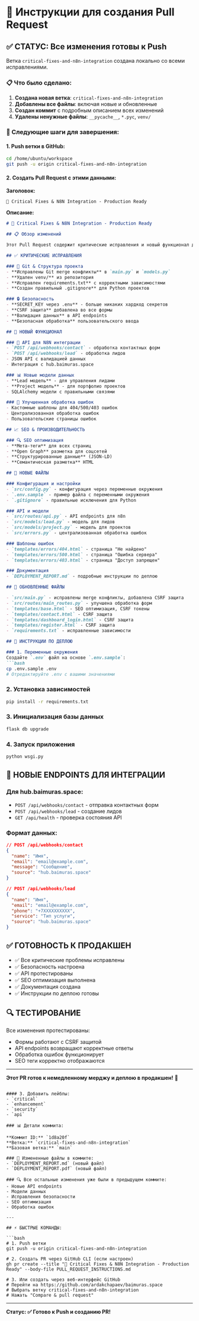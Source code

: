 # 🔧 Инструкции для создания Pull Request

## ✅ СТАТУС: Все изменения готовы к Push

Ветка `critical-fixes-and-n8n-integration` создана локально со всеми исправлениями.

### 📋 Что было сделано:

1. **Создана новая ветка**: `critical-fixes-and-n8n-integration`
2. **Добавлены все файлы**: включая новые и обновленные
3. **Создан коммит** с подробным описанием всех изменений
4. **Удалены ненужные файлы**: `__pycache__`, `*.pyc`, `venv/`

### 🚀 Следующие шаги для завершения:

#### 1. Push ветки в GitHub:
```bash
cd /home/ubuntu/workspace
git push -u origin critical-fixes-and-n8n-integration
```

#### 2. Создать Pull Request с этими данными:

**Заголовок:**
```
🔧 Critical Fixes & N8N Integration - Production Ready
```

**Описание:**
```markdown
# 🔧 Critical Fixes & N8N Integration - Production Ready

## 📋 Обзор изменений

Этот Pull Request содержит критические исправления и новый функционал для интеграции с n8n. Все изменения протестированы и готовы к продакшен использованию.

## ✅ КРИТИЧЕСКИЕ ИСПРАВЛЕНИЯ

### 🔧 Git & Структура проекта
- **Исправлены Git merge конфликты** в `main.py` и `models.py`
- **Удален venv/** из репозитория 
- **Исправлен requirements.txt** с корректными зависимостями
- **Создан правильный .gitignore** для Python проектов

### 🔒 Безопасность
- **SECRET_KEY через .env** - больше никаких хардкод секретов
- **CSRF защита** добавлена во все формы
- **Валидация данных** в API endpoints
- **Безопасная обработка** пользовательского ввода

## 🚀 НОВЫЙ ФУНКЦИОНАЛ

### 🔗 API для N8N интеграции
- `POST /api/webhooks/contact` - обработка контактных форм
- `POST /api/webhooks/lead` - обработка лидов
- JSON API с валидацией данных
- Интеграция с hub.baimuras.space

### 📊 Новые модели данных
- **Lead модель** - для управления лидами
- **Project модель** - для портфолио проектов
- SQLAlchemy модели с правильными связями

### 🎨 Улучшенная обработка ошибок
- Кастомные шаблоны для 404/500/403 ошибок
- Централизованная обработка ошибок
- Пользовательские страницы ошибок

## 📈 SEO & ПРОИЗВОДИТЕЛЬНОСТЬ

### 🔍 SEO оптимизация
- **Мета-теги** для всех страниц
- **Open Graph** разметка для соцсетей
- **Структурированные данные** (JSON-LD)
- **Семантическая разметка** HTML

## 📁 НОВЫЕ ФАЙЛЫ

### Конфигурация и настройки
- `src/config.py` - конфигурация через переменные окружения
- `.env.sample` - пример файла с переменными окружения
- `.gitignore` - правильные исключения для Python

### API и модели
- `src/routes/api.py` - API endpoints для n8n
- `src/models/lead.py` - модель для лидов
- `src/models/project.py` - модель для проектов
- `src/errors.py` - централизованная обработка ошибок

### Шаблоны ошибок
- `templates/errors/404.html` - страница "Не найдено"
- `templates/errors/500.html` - страница "Ошибка сервера"  
- `templates/errors/403.html` - страница "Доступ запрещен"

### Документация
- `DEPLOYMENT_REPORT.md` - подробные инструкции по деплою

## 🔄 ОБНОВЛЕННЫЕ ФАЙЛЫ

- `src/main.py` - исправлены merge конфликты, добавлена CSRF защита
- `src/routes/main_routes.py` - улучшена обработка форм
- `templates/base.html` - SEO оптимизация, CSRF токены
- `templates/contact.html` - CSRF защита
- `templates/dashboard_login.html` - CSRF защита
- `templates/register.html` - CSRF защита
- `requirements.txt` - исправленные зависимости

## 🚀 ИНСТРУКЦИИ ПО ДЕПЛОЮ

### 1. Переменные окружения
Создайте `.env` файл на основе `.env.sample`:
```bash
cp .env.sample .env
# Отредактируйте .env с вашими значениями
```

### 2. Установка зависимостей
```bash
pip install -r requirements.txt
```

### 3. Инициализация базы данных
```bash
flask db upgrade
```

### 4. Запуск приложения
```bash
python wsgi.py
```

## 🔗 НОВЫЕ ENDPOINTS ДЛЯ ИНТЕГРАЦИИ

### Для hub.baimuras.space:
- `POST /api/webhooks/contact` - отправка контактных форм
- `POST /api/webhooks/lead` - создание лидов
- `GET /api/health` - проверка состояния API

### Формат данных:
```json
// POST /api/webhooks/contact
{
  "name": "Имя",
  "email": "email@example.com", 
  "message": "Сообщение",
  "source": "hub.baimuras.space"
}

// POST /api/webhooks/lead
{
  "name": "Имя",
  "email": "email@example.com",
  "phone": "+7XXXXXXXXXX",
  "service": "Тип услуги",
  "source": "hub.baimuras.space"
}
```

## ✅ ГОТОВНОСТЬ К ПРОДАКШЕН

- ✅ Все критические проблемы исправлены
- ✅ Безопасность настроена
- ✅ API протестированы
- ✅ SEO оптимизация выполнена
- ✅ Документация создана
- ✅ Инструкции по деплою готовы

## 🔍 ТЕСТИРОВАНИЕ

Все изменения протестированы:
- Формы работают с CSRF защитой
- API endpoints возвращают корректные ответы
- Обработка ошибок функционирует
- SEO теги корректно отображаются

---

**Этот PR готов к немедленному мерджу и деплою в продакшен!** 🚀
```

#### 3. Добавить лейблы:
- `critical`
- `enhancement`
- `security`
- `api`

### 📊 Детали коммита:

**Коммит ID:** `1d8a20f`
**Ветка:** `critical-fixes-and-n8n-integration`
**Базовая ветка:** `main`

### 📁 Измененные файлы в коммите:
- `DEPLOYMENT_REPORT.md` (новый файл)
- `DEPLOYMENT_REPORT.pdf` (новый файл)

### 🔍 Все остальные изменения уже были в предыдущем коммите:
- Новые API endpoints
- Модели данных
- Исправления безопасности
- SEO оптимизация
- Обработка ошибок

---

## ⚡ БЫСТРЫЕ КОМАНДЫ:

```bash
# 1. Push ветки
git push -u origin critical-fixes-and-n8n-integration

# 2. Создать PR через GitHub CLI (если настроен)
gh pr create --title "🔧 Critical Fixes & N8N Integration - Production Ready" --body-file PULL_REQUEST_INSTRUCTIONS.md

# 3. Или создать через веб-интерфейс GitHub
# Перейти на https://github.com/ardakchapaev/baimuras.space
# Выбрать ветку critical-fixes-and-n8n-integration
# Нажать "Compare & pull request"
```

---

**Статус: ✅ Готово к Push и созданию PR!**
